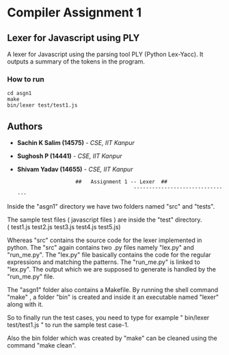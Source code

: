 # Compiler Assignment 1
## Lexer for Javascript using PLY

A lexer for Javascript using the parsing tool PLY (Python Lex-Yacc). It outputs a summary of the tokens in the program.


### How to run

```
cd asgn1
make
bin/lexer test/test1.js
```

## Authors

* **Sachin K Salim (14575)** - *CSE, IIT Kanpur*
* **Sughosh P (14441)** - *CSE, IIT Kanpur*
* **Shivam Yadav (14655)** - *CSE, IIT Kanpur*


                                             

                         ##   Assignment 1 -- Lexer  ##
										    --------------------------------

Inside the "asgn1" directory we have two folders named "src" and "tests". 

The sample test files ( javascript files ) are inside the "test" directory.  
( test1.js  test2.js  test3.js  test4.js  test5.js)

Whereas "src" contains the source code for the lexer implemented in python. The "src" again contains two .py files namely "lex.py" and "run_me.py". The "lex.py" file basically contains the code for the regular expressions and matching the patterns. The "run_me.py" is linked to "lex.py". The output which we are supposed to generate is handled by the "run_me.py" file.

The "asgn1" folder also contains a Makefile. 
By running the shell command "make" , a folder "bin" is created and inside it an executable named "lexer" along with it.

So to finally run the test cases, you need to type for example " bin/lexer test/test1.js " to run the sample test case-1.

Also the bin folder which was created by "make" can be cleaned using the command "make clean".
